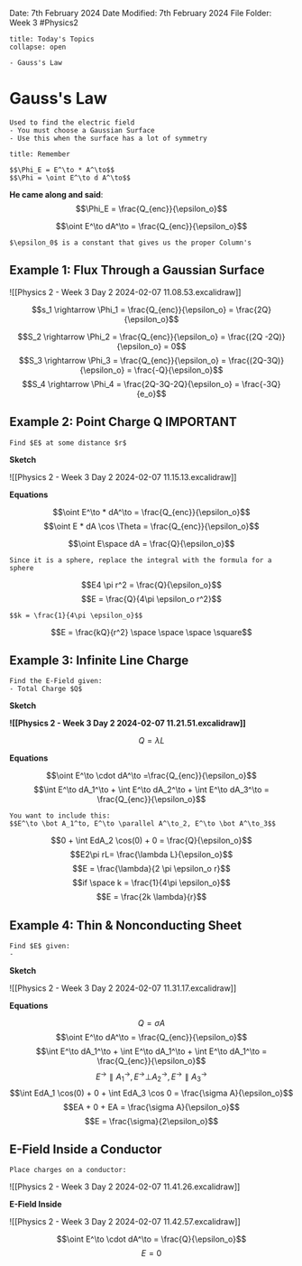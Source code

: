 Date: 7th February 2024
Date Modified: 7th February 2024
File Folder: Week 3
#Physics2

```ad-abstract
title: Today's Topics
collapse: open

- Gauss's Law

```

# Gauss's Law

```ad-important
Used to find the electric field 
- You must choose a Gaussian Surface 
- Use this when the surface has a lot of symmetry
```

```ad-note
title: Remember

$$\Phi_E = E^\to * A^\to$$
$$\Phi = \oint E^\to d A^\to$$

```

**He came along and said**:
$$\Phi_E = \frac{Q_{enc}}{\epsilon_o}$$

$$\oint E^\to dA^\to = \frac{Q_{enc}}{\epsilon_o}$$
```ad-note
$\epsilon_0$ is a constant that gives us the proper Column's
```
## Example 1: Flux Through a Gaussian Surface

![[Physics 2 - Week 3 Day 2 2024-02-07 11.08.53.excalidraw]]

$$s_1 \rightarrow \Phi_1 = \frac{Q_{enc}}{\epsilon_o} = \frac{2Q}{\epsilon_o}$$

$$S_2 \rightarrow \Phi_2 = \frac{Q_{enc}}{\epsilon_o} = \frac{(2Q -2Q)}{\epsilon_o} = 0$$
$$S_3 \rightarrow \Phi_3 = \frac{Q_{enc}}{\epsilon_o} = \frac{(2Q-3Q)}{\epsilon_o} = \frac{-Q}{\epsilon_o}$$
$$S_4 \rightarrow \Phi_4 = \frac{2Q-3Q-2Q}{\epsilon_o} = \frac{-3Q}{e_o}$$
## Example 2: Point Charge Q **IMPORTANT**

```ad-question
Find $E$ at some distance $r$
```

**Sketch** 
 
![[Physics 2 - Week 3 Day 2 2024-02-07 11.15.13.excalidraw]]

**Equations**

$$\oint E^\to * dA^\to = \frac{Q_{enc}}{\epsilon_o}$$
$$\oint E * dA \cos \Theta = \frac{Q_{enc}}{\epsilon_o}$$

$$\oint E\space dA = \frac{Q}{\epsilon_o}$$
```ad-important
Since it is a sphere, replace the integral with the formula for a sphere
```

$$E4 \pi r^2 = \frac{Q}{\epsilon_o}$$
$$E = \frac{Q}{4\pi \epsilon_o r^2}$$
```ad-note
$$k = \frac{1}{4\pi \epsilon_o}$$
```

$$E = \frac{kQ}{r^2} \space \space \space \square$$


## Example 3: Infinite Line Charge

```ad-question
Find the E-Field given:
- Total Charge $Q$
```
**Sketch**

**![[Physics 2 - Week 3 Day 2 2024-02-07 11.21.51.excalidraw]]**

$$Q = \lambda L$$

**Equations**

$$\oint E^\to \cdot dA^\to =\frac{Q_{enc}}{\epsilon_o}$$
$$\int E^\to dA_1^\to + \int E^\to dA_2^\to +  \int E^\to dA_3^\to = \frac{Q_{enc}}{\epsilon_o}$$

```ad-important
You want to include this:
$$E^\to \bot A_1^to, E^\to \parallel A^\to_2, E^\to \bot A^\to_3$$
```

$$0 + \int EdA_2 \cos(0) + 0 = \frac{Q}{\epsilon_o}$$
$$E2\pi rL= \frac{\lambda L}{\epsilon_o}$$
$$E = \frac{\lambda}{2 \pi \epsilon_o r}$$
$$if \space k = \frac{1}{4\pi \epsilon_o}$$
$$E = \frac{2k \lambda}{r}$$
## Example 4: Thin & Nonconducting Sheet

```ad-question
Find $E$ given:
- 
```

**Sketch**

![[Physics 2 - Week 3 Day 2 2024-02-07 11.31.17.excalidraw]]


**Equations**

$$Q = \sigma A$$
$$\oint E^\to dA^\to = \frac{Q_{enc}}{\epsilon_o}$$
$$\int E^\to dA_1^\to + \int E^\to dA_1^\to + \int E^\to dA_1^\to = \frac{Q_{enc}}{\epsilon_o}$$
$$E^\to \parallel A_1^\to, E^\to \bot A_2^\to, E^\to \parallel A_3^\to$$
$$\int EdA_1 \cos(0) + 0 + \int EdA_3 \cos 0 = \frac{\sigma A}{\epsilon_o}$$
$$EA + 0 + EA = \frac{\sigma A}{\epsilon_o}$$
$$E = \frac{\sigma}{2\epsilon_o}$$
## E-Field Inside a Conductor

```ad-question
Place charges on a conductor:
```

![[Physics 2 - Week 3 Day 2 2024-02-07 11.41.26.excalidraw]]

**E-Field Inside**

![[Physics 2 - Week 3 Day 2 2024-02-07 11.42.57.excalidraw]]

$$\oint E^\to \cdot dA^\to = \frac{Q}{\epsilon_o}$$
$$E=0$$

